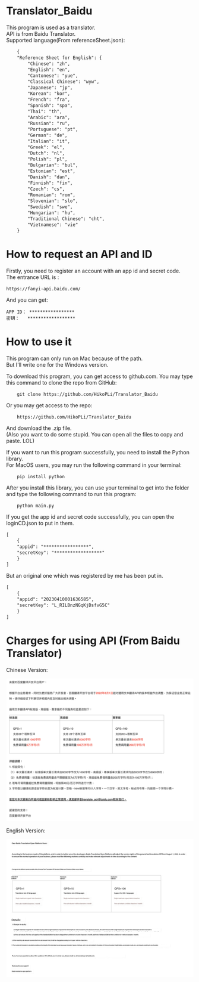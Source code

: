 # Translator_Baidu
This program is used as a translator.  
API is from Baidu Translator.  
Supported language(From referenceSheet.json): 
 
        {
        "Reference Sheet for English": {
            "Chinese": "zh",
            "English": "en",
            "Cantonese": "yue",
            "Classical Chinese": "wyw",
            "Japanese": "jp",
            "Korean": "kor",
            "French": "fra",
            "Spanish": "spa",
            "Thai": "th",
            "Arabic": "ara",
            "Russian": "ru",
            "Portuguese": "pt",
            "German": "de",
            "Italian": "it",
            "Greek": "el",
            "Dutch": "nl",
            "Polish": "pl",
            "Bulgarian": "bul",
            "Estonian": "est",
            "Danish": "dan",
            "Finnish": "fin",
            "Czech": "cs",
            "Romanian": "rom",
            "Slovenian": "slo",
            "Swedish": "swe",
            "Hungarian": "hu",
            "Traditional Chinese": "cht",
            "Vietnamese": "vie"
        }

# How to request an API and ID
Firstly, you need to register an account with an app id and secret code.    
The entrance URL is :

    https://fanyi-api.baidu.com/

And you can get:

    APP ID： *****************
    密钥：   ******************

# How to use it
This program can only run on Mac because of the path.   
 But I'll write one for the Windows version.  


 To download this program, you can get access to github.com.
 You may type this command to clone the repo from GitHub:  

        git clone https://github.com/HikoPLi/Translator_Baidu

Or you may get access to the repo:  

        https://github.com/HikoPLi/Translator_Baidu

And download the .zip file.  
(Also you want to do some stupid. You can open all the files to copy and paste. LOL)  

If you want to run this program successfully, you need to install the Python library.  
For MacOS users, you may run the following command in your terminal:  

        pip install python

After you install this library, you can use your terminal to get into the folder and type the following command to run this program:   

        python main.py

If you get the app id and secret code successfully, you can open the loginCD.json to put in them.

    [
        {
        "appid": "*****************",
        "secretKey": "******************"
        }
    ]
But an original one which was registered by me has been put in.

    [
        {
        "appid": "20230410001636585",
        "secretKey": "L_RILBnzNGqKjDsfvG5C"
        }
    ]  

# Charges for using API (From Baidu Translator)
Chinese Version:  

![Image text](https://github.com/HikoPLi/Translator_Baidu/blob/main/Picture4README/chn.png)

English Version: 

![Image text](https://github.com/HikoPLi/Translator_Baidu/blob/main/Picture4README/eng.png)
